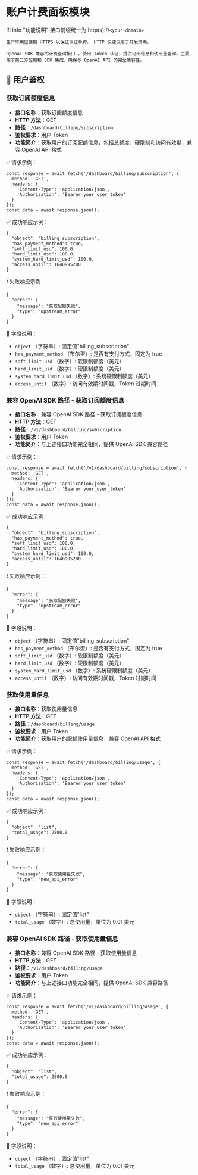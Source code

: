 # 账户计费面板模块

!!! info "功能说明"
    接口前缀统一为 http(s)://`<your-domain>`

    生产环境应使用 HTTPS 以保证认证令牌。 HTTP 仅建议用于开发环境。

    OpenAI SDK 兼容的计费查询接口 。使用 Token 认证，提供订阅信息和使用量查询。主要用于第三方应用和 SDK 集成，确保与 OpenAI API 的完全兼容性。

## 🔐 用户鉴权

### 获取订阅额度信息

- **接口名称**：获取订阅额度信息
- **HTTP 方法**：GET
- **路径**：`/dashboard/billing/subscription`
- **鉴权要求**：用户 Token
- **功能简介**：获取用户的订阅配额信息，包括总额度、硬限制和访问有效期，兼容 OpenAI API 格式 

💡 请求示例：

```
const response = await fetch('/dashboard/billing/subscription', {  
  method: 'GET',  
  headers: {  
    'Content-Type': 'application/json',  
    'Authorization': 'Bearer your_user_token'  
  }  
});  
const data = await response.json();
```

✅ 成功响应示例：

```
{  
  "object": "billing_subscription",  
  "has_payment_method": true,  
  "soft_limit_usd": 100.0,  
  "hard_limit_usd": 100.0,  
  "system_hard_limit_usd": 100.0,  
  "access_until": 1640995200  
}
```

❗ 失败响应示例：

```
{  
  "error": {  
    "message": "获取配额失败",  
    "type": "upstream_error"  
  }  
}
```

🧾 字段说明：

- `object` （字符串）: 固定值"billing_subscription"
- `has_payment_method` （布尔型）: 是否有支付方式，固定为 true 
- `soft_limit_usd` （数字）: 软限制额度（美元）
- `hard_limit_usd` （数字）: 硬限制额度（美元）
- `system_hard_limit_usd` （数字）: 系统硬限制额度（美元）
- `access_until` （数字）: 访问有效期时间戳，Token 过期时间 

### 兼容 OpenAI SDK 路径 - 获取订阅额度信息

- **接口名称**：兼容 OpenAI SDK 路径 - 获取订阅额度信息
- **HTTP 方法**：GET
- **路径**：`/v1/dashboard/billing/subscription`
- **鉴权要求**：用户 Token
- **功能简介**：与上述接口功能完全相同，提供 OpenAI SDK 兼容路径

💡 请求示例：

```
const response = await fetch('/v1/dashboard/billing/subscription', {  
  method: 'GET',  
  headers: {  
    'Content-Type': 'application/json',  
    'Authorization': 'Bearer your_user_token'  
  }  
});  
const data = await response.json();
```

✅ 成功响应示例：

```
{  
  "object": "billing_subscription",  
  "has_payment_method": true,  
  "soft_limit_usd": 100.0,  
  "hard_limit_usd": 100.0,  
  "system_hard_limit_usd": 100.0,  
  "access_until": 1640995200  
}
```

❗ 失败响应示例：

```
{  
  "error": {  
    "message": "获取配额失败",  
    "type": "upstream_error"  
  }  
}
```

🧾 字段说明：

- `object` （字符串）: 固定值"billing_subscription"
- `has_payment_method` （布尔型）: 是否有支付方式，固定为 true
- `soft_limit_usd` （数字）: 软限制额度（美元）
- `hard_limit_usd` （数字）: 硬限制额度（美元）
- `system_hard_limit_usd` （数字）: 系统硬限制额度（美元）
- `access_until` （数字）: 访问有效期时间戳，Token 过期时间

### 获取使用量信息

- **接口名称**：获取使用量信息
- **HTTP 方法**：GET
- **路径**：`/dashboard/billing/usage`
- **鉴权要求**：用户 Token
- **功能简介**：获取用户的配额使用量信息，兼容 OpenAI API 格式

💡 请求示例：

```
const response = await fetch('/dashboard/billing/usage', {  
  method: 'GET',  
  headers: {  
    'Content-Type': 'application/json',  
    'Authorization': 'Bearer your_user_token'  
  }  
});  
const data = await response.json();
```

✅ 成功响应示例：

```
{  
  "object": "list",  
  "total_usage": 2500.0  
}
```

❗ 失败响应示例：

```
{  
  "error": {  
    "message": "获取使用量失败",  
    "type": "new_api_error"  
  }  
}
```

🧾 字段说明：

- `object` （字符串）: 固定值"list" 
- `total_usage` （数字）: 总使用量，单位为 0.01 美元 

### 兼容 OpenAI SDK 路径 - 获取使用量信息

- **接口名称**：兼容 OpenAI SDK 路径 - 获取使用量信息
- **HTTP 方法**：GET
- **路径**：`/v1/dashboard/billing/usage`
- **鉴权要求**：用户 Token
- **功能简介**：与上述接口功能完全相同，提供 OpenAI SDK 兼容路径

💡 请求示例：

```
const response = await fetch('/v1/dashboard/billing/usage', {  
  method: 'GET',  
  headers: {  
    'Content-Type': 'application/json',  
    'Authorization': 'Bearer your_user_token'  
  }  
});  
const data = await response.json();
```

✅ 成功响应示例：

```
{  
  "object": "list",  
  "total_usage": 2500.0  
}
```

❗ 失败响应示例：

```
{  
  "error": {  
    "message": "获取使用量失败",  
    "type": "new_api_error"  
  }  
}
```

🧾 字段说明：

- `object` （字符串）: 固定值"list"
- `total_usage` （数字）: 总使用量，单位为 0.01 美元 

